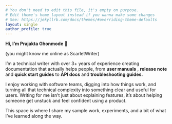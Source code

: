 ```yaml
---
# You don't need to edit this file, it's empty on purpose.
# Edit theme's home layout instead if you wanna make some changes
# See: https://jekyllrb.com/docs/themes/#overriding-theme-defaults
layout: single
author_profile: true
---  
```



**Hi, I’m Prajakta Ghonmode** 👋

(you might know me online as ScarletWriter)

I’m a technical writer with over 3+ years of experience creating documentation that actually helps people, from **user manuals** , **release note** and **quick start guides** to **API docs** and **troubleshooting guides.**

I enjoy working with software teams, digging into how things work, and turning all that technical complexity into something clear and useful for users. Writing for me isn’t just about explaining features, it’s about helping someone get unstuck and feel confident using a product.

This space is where I share my sample work, experiments, and a bit of what I’ve learned along the way.
